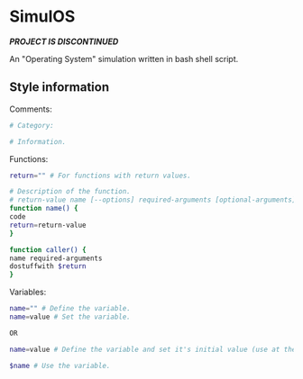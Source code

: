SimulOS
=======

***PROJECT IS DISCONTINUED***

An "Operating System" simulation written in bash shell script.

Style information
-----------------

Comments:

```bash
# Category:

# Information.
```

Functions:

```bash
return="" # For functions with return values.

# Description of the function.
# return-value name [--options] required-arguments [optional-arguments] (Optional)
function name() {
code
return=return-value
}

function caller() {
name required-arguments
dostuffwith $return
}
```

Variables:

```bash
name="" # Define the variable.
name=value # Set the variable.

OR

name=value # Define the variable and set it's initial value (use at the top of functions and files).

$name # Use the variable.
```
